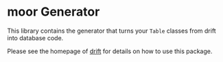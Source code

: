 # moor Generator

This library contains the generator that turns your `Table` classes from drift
into database code.

Please see the homepage of [drift](https://drift.simonbinder.eu/) for details on how to use this package.

